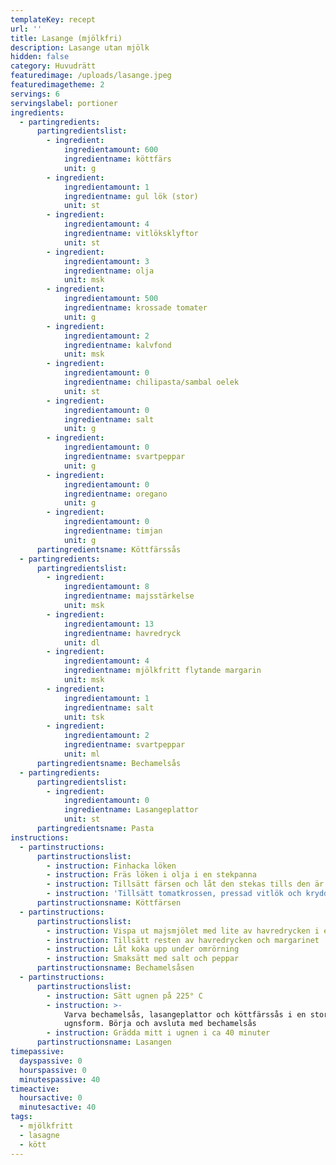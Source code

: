 ```yaml
---
templateKey: recept
url: ''
title: Lasange (mjölkfri)
description: Lasange utan mjölk
hidden: false
category: Huvudrätt
featuredimage: /uploads/lasange.jpeg
featuredimagetheme: 2
servings: 6
servingslabel: portioner
ingredients:
  - partingredients:
      partingredientslist:
        - ingredient:
            ingredientamount: 600
            ingredientname: köttfärs
            unit: g
        - ingredient:
            ingredientamount: 1
            ingredientname: gul lök (stor)
            unit: st
        - ingredient:
            ingredientamount: 4
            ingredientname: vitlöksklyftor
            unit: st
        - ingredient:
            ingredientamount: 3
            ingredientname: olja
            unit: msk
        - ingredient:
            ingredientamount: 500
            ingredientname: krossade tomater
            unit: g
        - ingredient:
            ingredientamount: 2
            ingredientname: kalvfond
            unit: msk
        - ingredient:
            ingredientamount: 0
            ingredientname: chilipasta/sambal oelek
            unit: st
        - ingredient:
            ingredientamount: 0
            ingredientname: salt
            unit: g
        - ingredient:
            ingredientamount: 0
            ingredientname: svartpeppar
            unit: g
        - ingredient:
            ingredientamount: 0
            ingredientname: oregano
            unit: g
        - ingredient:
            ingredientamount: 0
            ingredientname: timjan
            unit: g
      partingredientsname: Köttfärssås
  - partingredients:
      partingredientslist:
        - ingredient:
            ingredientamount: 8
            ingredientname: majsstärkelse
            unit: msk
        - ingredient:
            ingredientamount: 13
            ingredientname: havredryck
            unit: dl
        - ingredient:
            ingredientamount: 4
            ingredientname: mjölkfritt flytande margarin
            unit: msk
        - ingredient:
            ingredientamount: 1
            ingredientname: salt
            unit: tsk
        - ingredient:
            ingredientamount: 2
            ingredientname: svartpeppar
            unit: ml
      partingredientsname: Bechamelsås
  - partingredients:
      partingredientslist:
        - ingredient:
            ingredientamount: 0
            ingredientname: Lasangeplattor
            unit: st
      partingredientsname: Pasta
instructions:
  - partinstructions:
      partinstructionslist:
        - instruction: Finhacka löken
        - instruction: Fräs löken i olja i en stekpanna
        - instruction: Tillsätt färsen och låt den stekas tills den är genomstekt
        - instruction: 'Tillsätt tomatkrossen, pressad vitlök och kryddorna'
      partinstructionsname: Köttfärsen
  - partinstructions:
      partinstructionslist:
        - instruction: Vispa ut majsmjölet med lite av havredrycken i en kastrull
        - instruction: Tillsätt resten av havredrycken och margarinet
        - instruction: Låt koka upp under omrörning
        - instruction: Smaksätt med salt och peppar
      partinstructionsname: Bechamelsåsen
  - partinstructions:
      partinstructionslist:
        - instruction: Sätt ugnen på 225° C
        - instruction: >-
            Varva bechamelsås, lasangeplattor och köttfärssås i en stor
            ugnsform. Börja och avsluta med bechamelsås
        - instruction: Grädda mitt i ugnen i ca 40 minuter
      partinstructionsname: Lasangen
timepassive:
  dayspassive: 0
  hourspassive: 0
  minutespassive: 40
timeactive:
  hoursactive: 0
  minutesactive: 40
tags:
  - mjölkfritt
  - lasagne
  - kött
---
```

